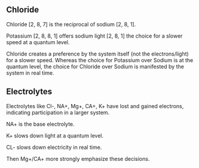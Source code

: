 ## Chloride

Chloride [2, 8, 7] is the reciprocal of sodium [2, 8, 1].

Potassium [2, 8, 8, 1] offers sodium light [2, 8, 1] the choice for a slower speed at a quantum level.  

Chloride creates a preference by the system itself (not the electrons/light) for a slower speed. Whereas the choice for Potassium over Sodium is at the quantum level, the choice for Chloride over Sodium is manifested by the system in real time.

## Electrolytes

Electrolytes like Cl-, NA+, Mg+, CA+, K+ have lost and gained electrons, indicating participation in a larger system. 

NA+ is the base electrolyte.

K+ slows down light at a quantum level.

CL- slows down electricity in real time.

Then Mg+/CA+ more strongly emphasize these decisions.
